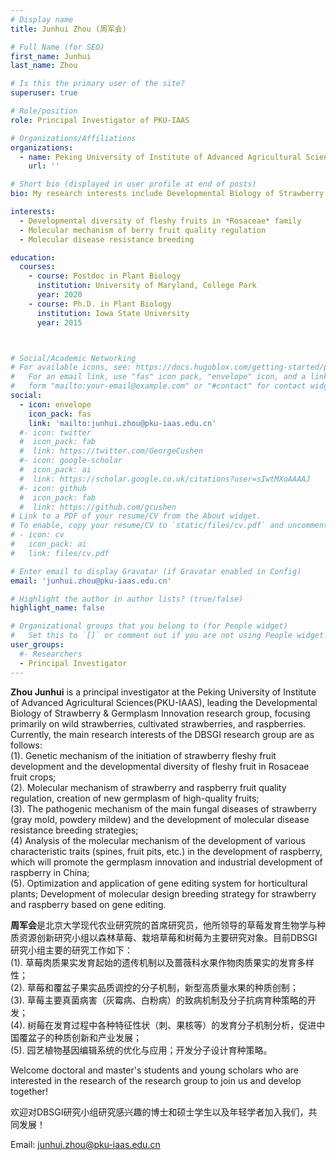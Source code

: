 ```yaml
---
# Display name
title: Junhui Zhou (周军会)

# Full Name (for SEO)
first_name: Junhui
last_name: Zhou

# Is this the primary user of the site?
superuser: true

# Role/position
role: Principal Investigator of PKU-IAAS

# Organizations/Affiliations
organizations:
  - name: Peking University of Institute of Advanced Agricultural Sciences
    url: ''

# Short bio (displayed in user profile at end of posts)
bio: My research interests include Developmental Biology of Strawberry and Germplasm innovation.

interests:
  - Developmental diversity of fleshy fruits in *Rosaceae* family
  - Molecular mechanism of berry fruit quality regulation
  - Molecular disease resistance breeding

education:
  courses:
    - course: Postdoc in Plant Biology
      institution: University of Maryland, College Park
      year: 2020
    - course: Ph.D. in Plant Biology
      institution: Iowa State University
      year: 2015



# Social/Academic Networking
# For available icons, see: https://docs.hugoblox.com/getting-started/page-builder/#icons
#   For an email link, use "fas" icon pack, "envelope" icon, and a link in the
#   form "mailto:your-email@example.com" or "#contact" for contact widget.
social:
  - icon: envelope
    icon_pack: fas
    link: 'mailto:junhui.zhou@pku-iaas.edu.cn'
  #- icon: twitter
  #  icon_pack: fab
  #  link: https://twitter.com/GeorgeCushen
  #- icon: google-scholar
  #  icon_pack: ai
  #  link: https://scholar.google.co.uk/citations?user=sIwtMXoAAAAJ
  #- icon: github
  #  icon_pack: fab
  #  link: https://github.com/gcushen
# Link to a PDF of your resume/CV from the About widget.
# To enable, copy your resume/CV to `static/files/cv.pdf` and uncomment the lines below.
# - icon: cv
#   icon_pack: ai
#   link: files/cv.pdf

# Enter email to display Gravatar (if Gravatar enabled in Config)
email: 'junhui.zhou@pku-iaas.edu.cn'

# Highlight the author in author lists? (true/false)
highlight_name: false

# Organizational groups that you belong to (for People widget)
#   Set this to `[]` or comment out if you are not using People widget.
user_groups:
  #- Researchers
  - Principal Investigator
---
```


**Zhou Junhui** is a principal investigator at the Peking University of Institute of Advanced Agricultural Sciences(PKU-IAAS), leading the Developmental Biology of Strawberry & Germplasm Innovation research group, focusing primarily on wild strawberries, cultivated strawberries, and raspberries. Currently, the main research interests of the DBSGI research group are as follows:<br />
(1). Genetic mechanism of the initiation of strawberry fleshy fruit development and the developmental diversity of fleshy fruit in Rosaceae fruit crops; <br />
(2). Molecular mechanism of strawberry and raspberry fruit quality regulation, creation of new germplasm of high-quality fruits; <br />
(3). The pathogenic mechanism of the main fungal diseases of strawberry (gray mold, powdery mildew) and the development of molecular disease resistance breeding strategies; <br />
(4) Analysis of the molecular mechanism of the development of various characteristic traits (spines, fruit pits, etc.) in the development of raspberry, which will promote the germplasm innovation and industrial development of raspberry in China; <br />
(5). Optimization and application of gene editing system for horticultural plants; Development of molecular design breeding strategy for strawberry and raspberry based on gene editing.

**周军会**是北京大学现代农业研究院的首席研究员，他所领导的草莓发育生物学与种质资源创新研究小组以森林草莓、栽培草莓和树莓为主要研究对象。目前DBSGI研究小组主要的研究工作如下：<br />
(1). 草莓肉质果实发育起始的遗传机制以及蔷薇科水果作物肉质果实的发育多样性；<br />
(2). 草莓和覆盆子果实品质调控的分子机制，新型高质量水果的种质创制；<br />
(3). 草莓主要真菌病害（灰霉病、白粉病）的致病机制及分子抗病育种策略的开发；<br />
(4). 树莓在发育过程中各种特征性状（刺、果核等）的发育分子机制分析，促进中国覆盆子的种质创新和产业发展；<br />
(5). 园艺植物基因编辑系统的优化与应用；开发分子设计育种策略。

Welcome doctoral and master's students and young scholars who are interested in the research of the research group to join us and develop together!

欢迎对DBSGI研究小组研究感兴趣的博士和硕士学生以及年轻学者加入我们，共同发展！

Email: junhui.zhou@pku-iaas.edu.cn
